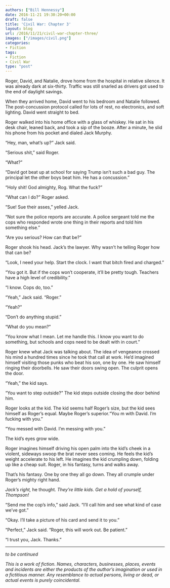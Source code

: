 ```yaml
---
authors: ["Bill Hennessy"]
date: 2016-11-21 19:30:20+00:00
draft: false
title: 'Civil War: Chapter 3'
layout: blog
url: /2016/11/21/civil-war-chapter-three/
images: ["/images/civil.png"]
categories:
- Fiction
tags:
- Fiction
- Civil War
type: "post"
---
```


Roger, David, and Natalie, drove home from the hospital in relative silence. It was already dark at six-thirty. Traffic was still snarled as drivers got used to the end of daylight savings.

When they arrived home, David went to his bedroom and Natalie followed. The post-concussion protocol called for lots of rest, no electronics, and soft lighting. David went straight to bed.

Roger walked into his home office with a glass of whiskey. He sat in his desk chair, leaned back, and took a sip of the booze. After a minute, he slid his phone from his pocket and dialed Jack Murphy.

“Hey, man, what’s up?” Jack said.

“Serious shit,” said Roger.

“What?”

“David got beat up at school for saying Trump isn’t such a bad guy. The principal let the other boys beat him. He has a concussion.”

“Holy shit! God almighty, Rog. What the fuck?”

“What can I do?” Roger asked.

“Sue! Sue their asses,” yelled Jack.

“Not sure the police reports are accurate. A police sergeant told me the cops who responded wrote one thing in their reports and told him something else.”

“Are you serious? How can that be?”

Roger shook his head. Jack’s the lawyer. Why wasn’t he telling Roger how that can be?

“Look, I need your help. Start the clock. I want that bitch fired and charged.”

“You got it. But if the cops won’t cooperate, it’ll be pretty tough. Teachers have a high level of credibility.”

“I know. Cops do, too.”

“Yeah,” Jack said. “Roger.”

“Yeah?”

“Don’t do anything stupid.”

“What do you mean?”

“You know what I mean. Let me handle this. I know you want to do something, but schools and cops need to be dealt with in court.”

Roger knew what Jack was talking about. The idea of vengeance crossed his mind a hundred times since he took that call at work. He’d imagined himself visiting those punks who beat his son, one by one. He saw himself ringing their doorbells. He saw their doors swing open. The culprit opens the door.

“Yeah,” the kid says.

“You want to step outside?” The kid steps outside closing the door behind him.

Roger looks at the kid. The kid seems half Roger’s size, but the kid sees himself as Roger’s equal. Maybe Roger’s superior.“You m with David. I’m fucking with you.”

“You messed with David. I’m messing with you.”

The kid’s eyes grow wide.

Roger imagines himself driving his open palm into the kid’s cheek in a violent, sideways swoop the brat never sees coming. He feels the kid’s weight accelerate to his left. He imagines the kid crumpling down, folding up like a cheap suit. Roger, in his fantasy, turns and walks away.

That’s his fantasy. One by one they all go down. They all crumple under Roger’s mighty right hand.

_Jack’s right,_ he thought. _They’re little kids. Get a hold of yourself, Thompson!_

“Send me the cop’s info,” said Jack. “I’ll call him and see what kind of case we’ve got.”

“Okay. I’ll take a picture of his card and send it to you.”

“Perfect,” Jack said. “Roger, this will work out. Be patient.”

“I trust you, Jack. Thanks.”



* * *



_to be continued_

_This is a work of fiction. Names, characters, businesses, places, events and incidents are either the products of the author’s imagination or used in a fictitious manner. Any resemblance to actual persons, living or dead, or actual events is purely coincidental._
